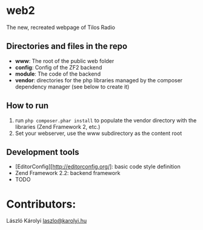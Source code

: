 web2
====

The new, recreated webpage of Tilos Radio

Directories and files in the repo
---------------------------------

* __www__: The root of the public web folder
* __config__: Config of the ZF2 backend
* __module__: The code of the backend
* __vendor__: directories for the php libraries managed by the composer dependency manager (see below to create it)

How to run
----------

1. run ```php composer.phar install``` to populate the vendor directory with the libraries (Zend Framework 2, etc.)
2. Set your webserver, use the www subdirectory as the content root


Development tools
-----------------

* [EditorConfig][http://editorconfig.org/]: basic code style definition
* Zend Framework 2.2: backend framework
* TODO

Contributors:
=============
László Károlyi laszlo@karolyi.hu
